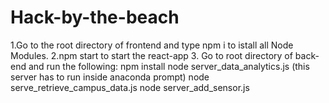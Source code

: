# Hack-by-the-beach
1.Go to the root directory of frontend and type npm i to istall all Node Modules.
2.npm start to start the react-app
3. Go to root directory of back-end and run the following:
npm install
node server_data_analytics.js (this server has to run inside anaconda prompt)
node serve_retrieve_campus_data.js
node server_add_sensor.js
